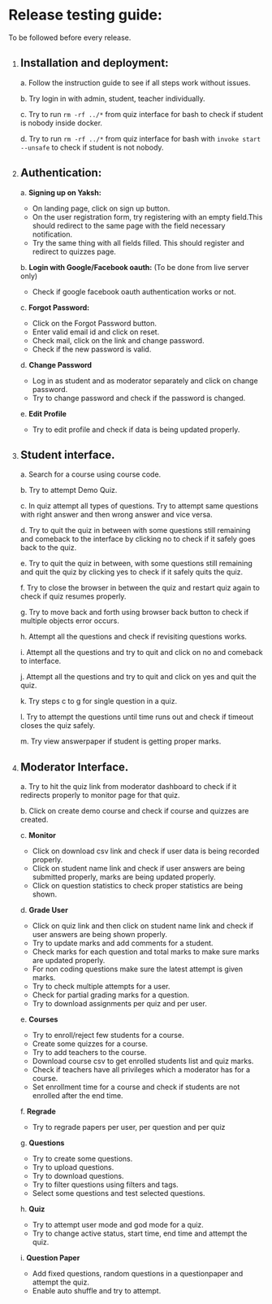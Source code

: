 Release testing guide:
======================
   To be followed before every release.

1. Installation and deployment:
   ----------------------------
   a. Follow the instruction guide to see if all steps work without issues.

   b. Try login in with admin, student, teacher individually.

   c. Try to run `rm -rf ../*` from quiz interface for bash to check if student is nobody
      inside docker.

   d. Try to run `rm -rf ../*` from quiz interface for bash with `invoke start --unsafe`
      to check if student is not nobody.


2. Authentication:
   ---------------
   a. **Signing up on Yaksh:**
      - On landing page, click on sign up button.
      - On the user registration form, try registering with an empty field.This should redirect to the same page with the field necessary notification.
      - Try the same thing with all fields filled. This should register and redirect to quizzes page.

   b. **Login with Google/Facebook oauth:**
         (To be done from live server only)
   	  - Check if google facebook oauth authentication works or not.

   c. **Forgot Password:**
   	  - Click on the Forgot Password button.
   	  - Enter valid email id and click on reset.
   	  - Check mail, click on the link and change password.
   	  - Check if the new password is valid.

   d. **Change Password**
      - Log in as student and as moderator separately and click on change password.
      - Try to change password and check if the password is changed.

   e. **Edit Profile**
      - Try to edit profile and check if data is being updated properly.

3. Student interface.
   ------------------

   a. Search for a course using course code.

   b. Try to attempt Demo Quiz.

   c. In quiz attempt all types of questions. Try to attempt same questions with right answer
      and then wrong answer and vice versa.

   d. Try to quit the quiz in between with some questions still remaining and comeback to
      the interface by clicking no to check if it safely goes back to the quiz.

   e. Try to quit the quiz in between, with some questions still remaining and quit the quiz by
      clicking yes to check if it safely quits the quiz. 

   f. Try to close the browser in between the quiz and restart quiz again to check if quiz
      resumes properly.

   g. Try to move back and forth using browser back button to check if multiple objects
      error occurs.

   h. Attempt all the questions and check if revisiting questions works.

   i. Attempt all the questions and try to quit and click on no and comeback to interface.

   j. Attempt all the questions and try to quit and click on yes and quit the quiz.

   k. Try steps c to g for single question in a quiz.

   l. Try to attempt the questions until time runs out and check if timeout closes the quiz
      safely.

   m. Try view answerpaper if student is getting proper marks.


4. Moderator Interface.
   --------------------

   a. Try to hit the quiz link from moderator dashboard to check if it redirects properly to
      monitor page for that quiz.

   b. Click on create demo course and check if course and quizzes are created.

   c. **Monitor**
      - Click on download csv link and check if user data is being recorded properly.
      - Click on student name link and check if user answers are being submitted properly,
         marks are being updated properly.
      - Click on question statistics to check proper statistics are being shown.

   d. **Grade User**
      - Click on quiz link and then click on student name link and check
         if user answers are being shown properly.
      - Try to update marks and add comments for a student.
      - Check marks for each question and total marks to make sure marks are updated properly.
      - For non coding questions make sure the latest attempt is given marks.
      - Try to check multiple attempts for a user.
      - Check for partial grading marks for a question.
      - Try to download assignments per quiz and per user.

   e. **Courses**
      - Try to enroll/reject few students for a course.
      - Create some quizzes for a course.
      - Try to add teachers to the course.
      - Download course csv to get enrolled students list and quiz marks.
      - Check if teachers have all privileges which a moderator has for a course.
      - Set enrollment time for a course and check if students are not enrolled after the
         end time.

   f. **Regrade**
      - Try to regrade papers per user, per question and per quiz

   g. **Questions**
      - Try to create some questions.
      - Try to upload questions.
      - Try to download questions.
      - Try to filter questions using filters and tags.
      - Select some questions and test selected questions. 

   h. **Quiz**
      - Try to attempt user mode and god mode for a quiz.
      - Try to change active status, start time, end time and attempt the quiz.

   i. **Question Paper**
      - Add fixed questions, random questions in a questionpaper and attempt the quiz.
      - Enable auto shuffle and try to attempt.

